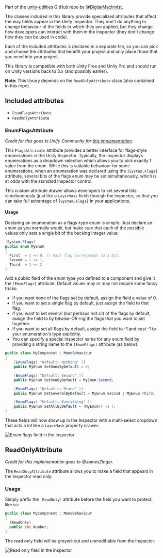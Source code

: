 Part of the [unity-utilities](https://github.com/DigitalMachinist/unity-utilities) GitHub repo by [@DigitalMachinist](https://github.com/DigitalMachinist).

The classes included in this library provide specialized attributes that affect the way fields appear in the Unity Inspector. They don't do anything to change behaviour of the fields to which they are applied, but they change how developers can interact with them in the Inspector (they don't change how they can be used in code).

Each of the included attributes is declared in a separate file, so you can pick and choose the attributes that benefit your project and only place those that you need into your project.

This library is compatible with both Unity Free and Unity Pro and should run on Unity versions back to 3.x (and possibly earlier).

**Note:** This library depends on the ```ReadOnlyAttribute``` class (also contained in this repo).

## Included attributes

 - ```EnumFlagsAttribute```
 - ```ReadOnlyAttribute```

### EnumFlagsAttribute

*Credit for this goes to Unify Community for [this implementation](http://wiki.unity3d.com/index.php/EnumFlagPropertyDrawer).*

This ```FlagsAttribute``` attribute provides a better interface for flags-style enumerations in the Unity Inspector. Typically, the Inspector displays enumerations as a dropdown selection which allows you to pick exactly 1 value from the enum. While this is suitable behaviour for some enumerations, when an enumeration was declared using the ```[System.Flags]``` attribute, several bits of the flags enum may be set simultaneously, which is at odds with the standard Inspector control.

This custom attribute drawer allows developers to set several bits simultaneously (just like a ```LayerMask``` field) through the Inspector, so that you can take full advantage of ```[System.Flags]``` in your applications.

#### Usage

Declaring an enumeration as a flags-type enum is simple. Just declare an enum as you normally would, but make sure that each of the possible values only sets a single bit of the backing integer value:

```csharp
[System.Flags]
public enum MyEnum
{
  First  = 1 << 0, // Each flag corresponds to 1 bit.
  Second = 1 << 1,
  Third  = 1 << 2
}
```

Add a public  field of the enum type you defined to a component and give it the ```[EnumFlags]``` attribute. Default values may or may not require some fancy tricks:

 - If you want none of the flags set by default, assign the field a value of 0.
 - If you want to set a single flag by default, just assign the field to that flag.
 - If you want to set several (but perhaps not all) of the flags by default, assign the field to by bitwise-OR-ing the flags that you want to set together.
 - If you want to set all flags by default, assign the field to -1 and cast -1 to your enumeration's type explicitly.
 - You can specify a special Inspector name for any enum field by providing a string name to the ```[EnumFlags]``` attribute (as below).

```csharp
public class MyComponent : MonoBehaviour
{
    [EnumFlags( "Default: Nothing" )]
    public MyEnum SetNoneByDefault = 0;

    [EnumFlags( "Default: Second" )]
    public MyEnum SetOneByDefault = MyEnum.Second;

    [EnumFlags( "Defaullt: Mixed" )]
    public MyEnum SetSeveralByDefault = MyEnum.Second | MyEnum.Third;

    [EnumFlags( "Default: Everything" )]
    public MyEnum SetAllByDefault = (MyEnum)( -1 );
}
```

These fields will now show up in the Inspector with a multi-select dropdown that acts a lot like a ```LayerMask``` property drawer:

![Enum flags field in the inspector](https://raw.githubusercontent.com/DigitalMachinist/unity-utilities/master/Assets/Utilities/Attributes/EnumFlagsAttribute.png)

## ReadOnlyAttribute

*Credit for this implementation goes to @JamesZinger.*

The ```ReadOnlyAttribute``` attribute allows you to make a field that appears in the inspector read only.

### Usage

Simply prefix the ```[ReadOnly]``` attribute before the field you want to protect, like so:

```csharp
public class MyComponent : MonoBehaviour
{
  [ReadOnly]
  public int Number;
}
```

The read only field will be greyed-out and unmodifiable from the Inspector.

![Read only field in the inspector](https://raw.githubusercontent.com/DigitalMachinist/unity-utilities/master/Assets/Utilities/Attributes/ReadOnlyAttribute.png)
